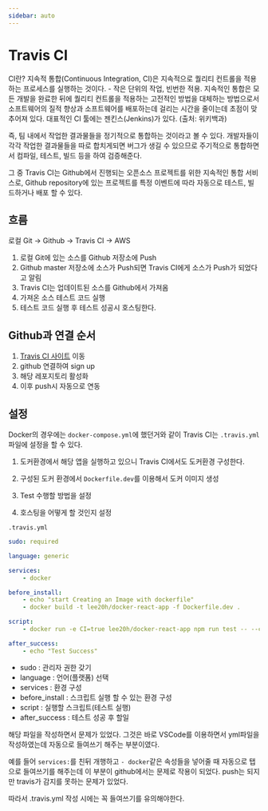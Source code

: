 ```yaml
---
sidebar: auto
---
```


# Travis CI

CI란? 지속적 통합(Continuous Integration, CI)은 지속적으로 퀄리티 컨트롤을 적용하는 프로세스를 실행하는 것이다. - 작은 단위의 작업, 빈번한 적용. 지속적인 통합은 모든 개발을 완료한 뒤에 퀄리티 컨트롤을 적용하는 고전적인 방법을 대체하는 방법으로서 소프트웨어의 질적 향상과 소프트웨어를 배포하는데 걸리는 시간을 줄이는데 초점이 맞추어져 있다. 대표적인 CI 툴에는 젠킨스(Jenkins)가 있다. (출처: 위키백과)  

즉, 팀 내에서 작업한 결과물들을 정기적으로 통합하는 것이라고 볼 수 있다. 개발자들이 각각 작업한 결과물들을 따로 합치게되면 버그가 생길 수 있으므로 주기적으로 통합하면서 컴파일, 테스트, 빌드 등을 하여 검증해준다.

그 중 Travis CI는 Github에서 진행되는 오픈소스 프로젝트를 위한 지속적인 통합 서비스로, Github repository에 있는 프로젝트를 특정 이벤트에 따라 자동으로 테스트, 빌드하거나 배포 할 수 있다.  

## 흐름

로컬 Git -> Github -> Travis CI -> AWS  

1. 로컬 Git에 있는 소스를 Github 저장소에 Push
2. Github master 저장소에 소스가 Push되면 Travis CI에게 소스가 Push가 되었다고 알림
3. Travis CI는 업데이트된 소스를 Github에서 가져옴
4. 가져온 소스 테스트 코드 실행
5. 테스트 코드 실행 후 테스트 성공시 호스팅한다.

## Github과 연결 순서

1. [Travis CI 사이트](http://https://travis-ci.org) 이동
2. github 연결하여 sign up
3. 해당 레포지토리 활성화
4. 이후 push시 자동으로 연동

## 설정

Docker의 경우에는 `docker-compose.yml`에 했던거와 같이 Travis CI는 `.travis.yml`파일에 설정을 할 수 있다.  

1. 도커환경에서 해당 앱을 실행하고 있으니 Travis CI에서도 도커환경 구성한다.

2. 구성된 도커 환경에서 `Dockerfile.dev`를 이용해서 도커 이미지 생성

3. Test 수행할 방법을 설정

4. 호스팅을 어떻게 할 것인지 설정

`.travis.yml`
```yml
sudo: required

language: generic

services:
	- docker

before_install:
	- echo "start Creating an Image with dockerfile"
	- docker build -t lee20h/docker-react-app -f Dockerfile.dev .

script:
	- docker run -e CI=true lee20h/docker-react-app npm run test -- --coverage

after_success:
	- echo "Test Success"
```

- sudo : 관리자 권한 갖기
- language : 언어(플랫폼) 선택
- services : 환경 구성
- before_install : 스크립트 실행 할 수 있는 환경 구성
- script : 실행할 스크립트(테스트 실행)
- after_success : 테스트 성공 후 할일

해당 파일을 작성하면서 문제가 있었다. 그것은 바로 VSCode를 이용하면서 yml파일을 작성하였는데 자동으로 들여쓰기 해주는 부분이였다.  

예를 들어 `services:`를 친뒤 개행하고 `- docker`같은 속성들을 넣어줄 때 자동으로 탭으로 들여쓰기를 해주는데 이 부분이 github에서는 문제로 작용이 되었다. push는 되지만 travis가 감지를 못하는 문제가 있었다.  

따라서 .travis.yml 작성 시에는 꼭 들여쓰기를 유의해야한다.  